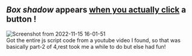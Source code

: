 ## *Box shadow* appears <ins>when you actually click</ins> a button !
![Screenshot from 2022-11-15 16-01-51](https://user-images.githubusercontent.com/112589278/201897806-b119f039-c7bb-4645-a6f1-220f427e2d64.png) \
Got the entire js script code from a youtube video I found, so that was basically part-2 of 4,rest took me a while to do but else had fun!
